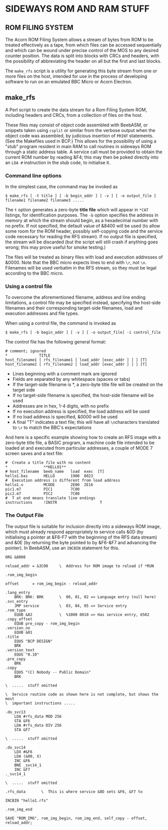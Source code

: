 # SIDEWAYS ROM AND RAM STUFF

## ROM FILING SYSTEM

The Acorn ROM Filing System allows a stream of bytes from ROM to be treated effectively as a
tape, from which files can be accessed sequentially and which can be wound under precise control
of the MOS to any desired counter position.  The data is split into blocks with CRCs and headers,
with the possibility of abbreviating the header on all but the first and last blocks.

The `make_rfs` script is a utility for generating this byte stream from one or more files on
the host, intended for use in the process of developing software to run on an emulated BBC
Micro or Acorn Electron.

## make_rfs

A Perl script to create the data stream for a Rom Filing System ROM, including headers and CRCs,
from a collection of files on the host.

These files may consist of object code assembled with BeebASM, or snippets taken using `csplit`
or similar from the verbose output when the object code was assembled, by judicious insertion of
`PRINT` statements.  (See the Makefiles used in BCP.)  This allows for the possibility of using
a "stub" program resident in main RAM to call routines in sideways ROM through a static address
table.  A service call must be provided to obtain the current ROM number by reading &F4; this may
then be poked directly into an `LDA #` instruction in the stub code, to initialise it.

### Command line options

In the simplest case, the command may be invoked as

```
$ make_rfs [ -t title ] [ -b begin_addr ] [ -v ] [ -o output_file ] filename1 filename2 filename3 .....
```

The `t` option generates a zero-byte **title file** which will appear in `*CAT` listings, for
identification purposes.  The `-b` option specifies the address in memory at which the stream
should begin, as a hexadecimal number with no prefix.  If not specified, the default value of
&8400 will be used  (to allow some room for the ROM header, possibly self-copying code and the
service code necessary for reading the RFS stream).  If no output file is specified, the
stream will be discarded  (but the script will still crash if anything goes wrong; this may
prove useful for smoke testing.)

The files will be treated as binary files with load and execution addresses of &0000.  Note
that the BBC micro expects lines to end with `\r`, not `\n`.  Filenames will be used verbatim
in the RFS stream, so they must be legal according to the BBC micro.

### Using a control file

To overcome the aforementioned filename, address and line ending limitations, a control file
may be specified instead, specifying the host-side filenames and their corresponding target-side
filenames, load and execution addresses and file types.

When using a control file, the command is invoked as

```
$ make_rfs [ -b begin_addr ] [ -v ] [ -o output_file] -i control_file
```

The control file has the following general format:

```
# comment; ignored
*              TITLE
host_filename1 [ rfs_filename1 [ load_addr [exec_addr ] ] ] [T]
host_filename2 [ rfs_filename2 [ load_addr [exec_addr ] ] ] [T]
```

+ Lines beginning with a comment mark are ignored
+ Fields are separated by any whitespace  (spaces or tabs)
+ If the target-side filename is *, a zero-byte title file will be created on the target side
+ If no target-side filename is specified, the host-side filename will be used
+ Addresses are in hex, 1-4 digits, with no prefix
+ If no execution address is specified, the load address will be used
+ If no load address is specified, &0000 will be used
+ A final "T" indicates a text file; this will have all `\n`characters translated to `\r` to match the BBC's expectations

And here is a specific example showing how to create an RFS image with a zero-byte
title file, a BASIC program, a machine code file intended to be loaded at and
executed from particular addresses, a couple of MODE 7 screen saves and a text file:

```
#  Create a title file with no content
*                **HELLO1**
# host_filename  beeb_name   load  exec  [T]
hello1.bas       HELLO       1900  8023
#  Execution address is different from load address
hello1.o         MCODE       2E00  2E16
pic1.m7          PIC1        7C00
pic2.m7          PIC2        7C00
#  T at end means translate line endings
instructions     !INSTR                   T
```

### The Output File

The output file is suitable for inclusion directly into a sideways ROM image, which must
already respond appropriately to service calls &0D  (by initialising a pointer at &F6-F7
with the beginning of the RFS data stream)  and &0E  (by returning the byte pointed to by
&F6-&F7 and advancing the pointer).  In BeebASM, use an `INCBIN` statement for this.

```
ORG &8000

reload_addr = &3C00     \  Address for ROM image to reload if *RUN

.rom_img_begin

offset      = rom_img_begin - reload_addr

.lang_entry
    BRK: BRK: BRK       \  00, 01, 02 => Language entry (null here)
.svc_entry
    JMP service         \  03, 04, 05 => Service entry
.rom_type
    EQUB &82            \  %1000 0010 => Has service entry, 6502
.copy_offset
    EQUB pre_copy - rom_img_begin
.version_no
    EQUB &01
.title
    EQUS "BCP DESIGN"
    BRK
.version_text
    EQUS "0.10"
.pre_copy
    BRK
.copy
    EQUS "(C) Nobody -- Public Domain"
    BRK
    
\  .....  stuff omitted

\  Service routine code as shown here is not complete, but shows the most
\  important instructions .....

.do_svc13
    LDA #rfs_data MOD 256
    STA &F6
    LDA #rfs_data DIV 256
    STA &F7

\  .....  stuff omitted

.do_svc14
    LDX #&F6
    LDA (&00, X)
    INC &F6
    BNE _svc14_1
    INC &F7
._svc14_1

\  .....  stuff omitted

.rfs_data       \  This is where service &0D sets &F6, &F7 to

INCBIN "hello1.rfs"

.rom_img_end

SAVE "ROM_IMG", rom_img_begin, rom_img_end, self_copy - offset, reload_addr;

```

